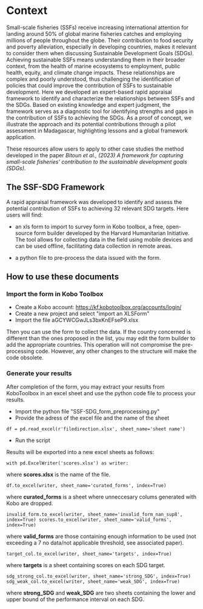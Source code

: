 # Context

Small-scale fisheries (SSFs) receive increasing international attention for landing around 50% of global marine fisheries 
catches and employing millions of people throughout the globe. Their contribution to food security and poverty alleviation, 
especially in developing countries, makes it relevant to consider them when discussing Sustainable Development Goals (SDGs). 
Achieving sustainable SSFs means understanding them in their broader context, from the health of marine ecosystems to 
employment, public health, equity, and climate change impacts. These relationships are complex and poorly understood, 
thus challenging the identification of policies that could improve the contribution of SSFs to sustainable development. 
Here we developed an expert-based rapid appraisal framework to identify and characterize the relationships between SSFs 
and the SDGs. Based on existing knowledge and expert judgment, the framework serves as a diagnostic tool for identifying 
strengths and gaps in the contribution of SSFs to achieving the SDGs. As a proof of concept, we illustrate the approach 
and its potential contributions through a pilot assessment in Madagascar, highlighting lessons and a global framework application.

These resources allow users to apply to other case studies the method developed in the paper _Bitoun et al., (2023) 
A framework for capturing small-scale fisheries' contribution to the sustainable development goals (SDGs)_.


## The SSF-SDG Framework

A rapid appraisal framework was developed to identify and assess the potential contribution of SSFs to achieving 32 relevant SDG targets.
Here users will find:
- an xls form to import to survey form in Kobo toolbox, a free, open-source form builder developed by the Harvard Humanitarian Initiative. The tool allows for collecting data in the field using mobile devices and can be used offline, facilitating data collection in remote areas.

- a python file to pre-process the data issued with the form.

## How to use these documents

### Import the form in Kobo Toolbox
- Create a Kobo account: https://kf.kobotoolbox.org/accounts/login/
- Create a new project and select "import an XLSForm"
- Import the file aGCYWCGwJLs3bxKnEFseP9.xlsx

Then you can use the form to collect the data. If the country concerned is different than the ones proposed in the list, 
you may edit the form builder to add the appropriate countries. This operation will not compromise the pre-processing code. 
However, any other changes to the structure will make the code obsolete. 

### Generate your results
After completion of the form, you may extract your results from KoboToolbox in an excel sheet and use the python code file 
to process your results.

- Import the python file "SSF-SDG_form_preprocessing.py"
- Provide the adress of the excel file and the name of the sheet

`df = pd.read_excel(r'filedirection.xlsx', sheet_name='sheet name')`

- Run the script

Results will be exported into a new excel sheets as follows:

`with pd.ExcelWriter('scores.xlsx') as writer:`

where **scores.xlsx** is the name of the file.

`df.to_excel(writer, sheet_name='curated_forms', index=True)`

where **curated_forms** is a sheet where unneccesary colums generated with Kobo are dropped.

`invalid_form.to_excel(writer, sheet_name='invalid_form_nan_sup8', index=True)
    scores.to_excel(writer, sheet_name='valid_forms', index=True)` 

where **valid_forms** are those containing enough information to be used (not exceeding a 7 no data/not applicable threshold, see associated paper).

`target_col.to_excel(writer, sheet_name='targets', index=True)` 

where **targets** is a sheet containing scores on each SDG target.

    sdg_strong_col.to_excel(writer, sheet_name='strong_SDG', index=True)
    sdg_weak_col.to_excel(writer, sheet_name='weak_SDG', index=True)

where **strong_SDG** and **weak_SDG** are two sheets containing the lower and upper bound of the performance interval on each SDG.